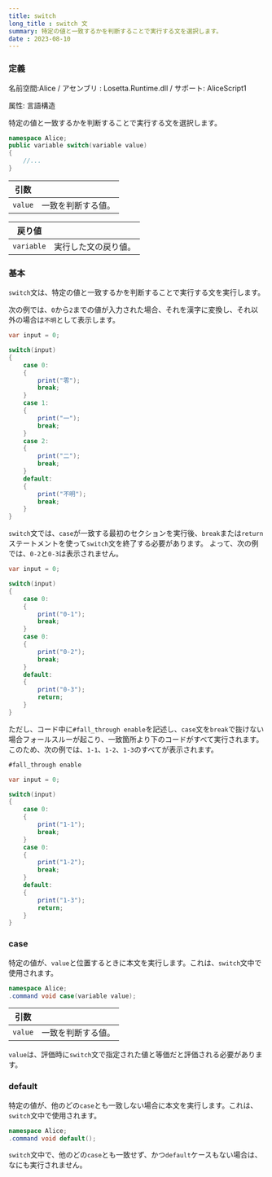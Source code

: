 ```yaml
---
title: switch
long_title : switch 文
summary: 特定の値と一致するかを判断することで実行する文を選択します。
date : 2023-08-10
---
```

### 定義
名前空間:Alice / アセンブリ : Losetta.Runtime.dll / サポート: AliceScript1

属性: 言語構造

特定の値と一致するかを判断することで実行する文を選択します。

```cs title="AliceScript"
namespace Alice;
public variable switch(variable value)
{
    //...
}
```

|引数| |
|-|-|
|`value`|一致を判断する値。|

|戻り値| |
|-|-|
|`variable`|実行した文の戻り値。|

### 基本
`switch`文は、特定の値と一致するかを判断することで実行する文を実行します。

次の例では、`0`から`2`までの値が入力された場合、それを漢字に変換し、それ以外の場合は`不明`として表示します。

```cs title="AliceScript"
var input = 0;

switch(input)
{
    case 0:
    {
        print("零");
        break;
    }
    case 1:
    {
        print("一");
        break;
    }
    case 2:
    {
        print("二");
        break;
    }
    default:
    {
        print("不明");
        break;
    }
}
```

`switch`文では、`case`が一致する最初のセクションを実行後、`break`または`return`ステートメントを使って`switch`文を終了する必要があります。
よって、次の例では、`0-2`と`0-3`は表示されません。

```cs title="AliceScript"
var input = 0;

switch(input)
{
    case 0:
    {
        print("0-1");
        break;
    }
    case 0:
    {
        print("0-2");
        break;
    }
    default:
    {
        print("0-3");
        return;
    }
}
```

ただし、コード中に`#fall_through enable`を記述し、`case`文を`break`で抜けない場合フォールスルーが起こり、一致箇所より下のコードがすべて実行されます。このため、次の例では、`1-1`、`1-2`、`1-3`のすべてが表示されます。

```cs title="AliceScript"
#fall_through enable

var input = 0;

switch(input)
{
    case 0:
    {
        print("1-1");
        break;
    }
    case 0:
    {
        print("1-2");
        break;
    }
    default:
    {
        print("1-3");
        return;
    }
}
```
### case

特定の値が、`value`と位置するときに本文を実行します。これは、`switch`文中で使用されます。

```cs title="AliceScript"
namespace Alice;
.command void case(variable value);
```

|引数| |
|-|-|
|`value`|一致を判断する値。|

`value`は、評価時に`switch`文で指定された値と等価だと評価される必要があります。

### default
特定の値が、他のどの`case`とも一致しない場合に本文を実行します。これは、`switch`文中で使用されます。

```cs title="AliceScript"
namespace Alice;
.command void default();
```

`switch`文中で、他のどの`case`とも一致せず、かつ`default`ケースもない場合は、なにも実行されません。